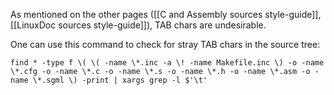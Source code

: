 As mentioned on the other pages ([[C and Assembly sources style-guide]], [[LinuxDoc sources style-guide]]), TAB chars are undesirable.

One can use this command to check for stray TAB chars in the source tree:

`find * -type f \( \( -name \*.inc -a \! -name Makefile.inc \) -o -name \*.cfg -o -name \*.c -o -name \*.s -o -name \*.h -o -name \*.asm -o -name \*.sgml \) -print | xargs grep -l $'\t'`